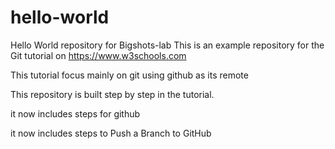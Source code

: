 # hello-world
Hello World repository for Bigshots-lab
This is an example repository for the Git tutorial on https://www.w3schools.com


This tutorial focus mainly on git using github as its remote

This repository is built step by step in the tutorial.


it now includes steps for github


it now includes steps to Push a Branch to GitHub
